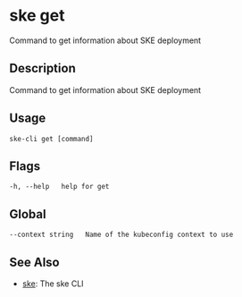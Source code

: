 # ske get
Command to get information about SKE deployment

## Description
Command to get information about SKE deployment

## Usage
```
ske-cli get [command]
```


## Flags
```
-h, --help   help for get
```

## Global
```
--context string   Name of the kubeconfig context to use
```

## See Also

* [ske](/main/kratix-cli/reference/ske): The ske CLI

